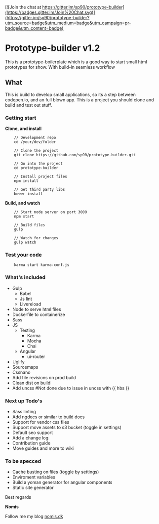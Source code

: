 [![Join the chat at https://gitter.im/sp90/prototype-builder](https://badges.gitter.im/Join%20Chat.svg)](https://gitter.im/sp90/prototype-builder?utm_source=badge&utm_medium=badge&utm_campaign=pr-badge&utm_content=badge)

# Prototype-builder v1.2

This is a prototype-boilerplate which is a good way to start small html prototypes for show. With build-in seamless workflow

## What

This is build to develop small applications, so its a step between codepen.io, and an full blown app. This is a project you should clone and build and test out stuff. 

### Getting start

**Clone, and install**

```
	// Development repo
	cd /your/dev/folder

	// Clone the project
	git clone https://github.com/sp90/prototype-builder.git
	
	// Go into the project
	cd prototype-builder
	
	// Install project files
	npm install

	// Get third party libs
	bower install
```

**Build, and watch**

```
	// Start node server on port 3000
	npm start
	
	// Build files
	gulp

	// Watch for changes
	gulp watch
```

### Test your code

```
	karma start karma-conf.js
```


### What's included

* Gulp
	* Babel
	* Js lint
	* Livereload
* Node to serve html files
* Dockerfile to containerize
* Sass
* JS
	* Testing
		* Karma
		* Mocha
		* Chai
	* Angular
		* ui-router
* Uglify
* Sourcemaps
* Cssnano
* Add file revisions on prod build
* Clean dist on build
* Add uncss #Not done due to issue in uncss with {{ hbs }}

### Next up Todo's

* Sass linting
* Add ngdocs or similar to build docs
* Support for vendor css files
* Support move assets to s3 bucket (toggle in settings)
* Default seo support
* Add a change log
* Contribution guide
* Move guides and more to wiki

### To be specced

* Cache busting on files (toggle by settings)
* Enviroment variables
* Build a yoman generator for angular components
* Static site generator

Best regards

**Nomis**


Follow me my blog <a href="http://nomis.dk">nomis.dk</a>

